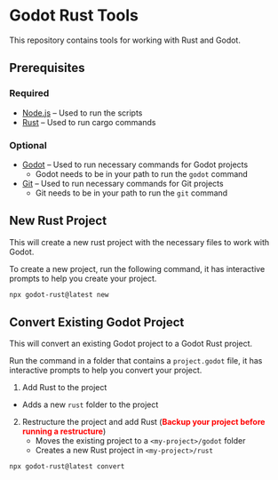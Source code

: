 # Godot Rust Tools

This repository contains tools for working with Rust and Godot.

## Prerequisites

### Required

- [Node.js](https://nodejs.org/en/download/) &ndash; Used to run the scripts
- [Rust](https://www.rust-lang.org/tools/install) &ndash; Used to run cargo commands

### Optional

- [Godot](https://godotengine.org/download) &ndash; Used to run necessary commands for Godot projects
  - Godot needs to be in your path to run the `godot` command
- [Git](https://git-scm.com/downloads) &ndash; Used to run necessary commands for Git projects
  - Git needs to be in your path to run the `git` command

## New Rust Project

This will create a new rust project with the necessary files to work with Godot.

To create a new project, run the following command, it has interactive prompts to help you create your project.

```sh
npx godot-rust@latest new
```

## Convert Existing Godot Project

This will convert an existing Godot project to a Godot Rust project.

Run the command in a folder that contains a `project.godot` file, it has interactive prompts to help you convert your project.

1. Add Rust to the project
  - Adds a new `rust` folder to the project
2. Restructure the project and add Rust (**<span style="color:red">Backup your project before running a restructure</span>**)
   - Moves the existing project to a `<my-project>/godot` folder
   - Creates a new Rust project in `<my-project>/rust`

```sh
npx godot-rust@latest convert
```
